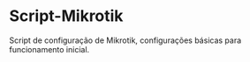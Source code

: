 # Script-Mikrotik
Script de configuração de Mikrotik, configurações básicas para funcionamento inicial.
